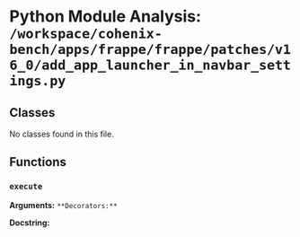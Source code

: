 # Python Module Analysis: `/workspace/cohenix-bench/apps/frappe/frappe/patches/v16_0/add_app_launcher_in_navbar_settings.py`

## Classes

No classes found in this file.


## Functions

### `execute`
**Arguments:** ``
**Decorators:** ``

**Docstring:**
```

```

